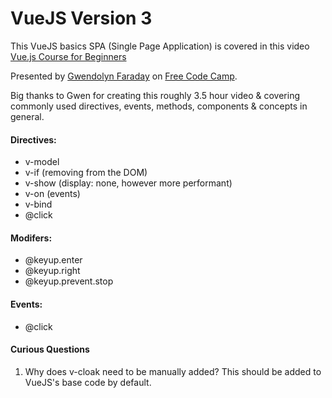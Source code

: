 # VueJS Version 3

This VueJS basics SPA (Single Page Application) is covered in this video [Vue.js Course for Beginners](https://www.youtube.com/watch?v=FXpIoQ_rT_c)

Presented by [Gwendolyn Faraday](https://github.com/gwenf) on [Free Code Camp](freeCodeCamp.org).

Big thanks to Gwen for creating this roughly 3.5 hour video & covering commonly used directives, events, methods, components & concepts in general. 

#### Directives:
- v-model
- v-if (removing from the DOM)
- v-show (display: none, however more performant)
- v-on (events)
- v-bind
- @click

#### Modifers:
- @keyup.enter
- @keyup.right
- @keyup.prevent.stop

#### Events: 
- @click

#### Curious Questions

1. Why does v-cloak need to be manually added? This should be added to VueJS's base code by default.


